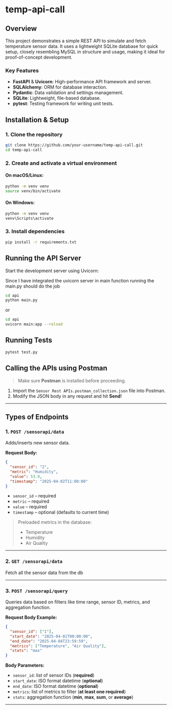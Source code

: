 # temp-api-call

## Overview

This project demonstrates a simple REST API to simulate and fetch temperature sensor data. It uses a lightweight SQLite database for quick setup, closely resembling MySQL in structure and usage, making it ideal for proof-of-concept development.

### Key Features

- **FastAPI** & **Uvicorn**: High-performance API framework and server.
- **SQLAlchemy**: ORM for database interaction.
- **Pydantic**: Data validation and settings management.
- **SQLite**: Lightweight, file-based database.
- **pytest**: Testing framework for writing unit tests.

## Installation & Setup

### 1. Clone the repository

```bash
git clone https://github.com/your-username/temp-api-call.git
cd temp-api-call
```

### 2. Create and activate a virtual environment

#### On macOS/Linux:
```bash
python -m venv venv
source venv/bin/activate
```

#### On Windows:
```bash
python -m venv venv
venv\Scripts\activate
```

### 3. Install dependencies

```bash
pip install -r requirements.txt
```

## Running the API Server

Start the development server using Uvicorn:

Since I have integrated the uvicorn server in main function
running the main.py should do the job
```bash
cd api
python main.py 
```

or

```bash
cd api
uvicorn main:app --reload
```


## Running Tests

```bash
pytest test.py
```

## Calling the APIs using Postman

> Make sure **Postman** is installed before proceeding.

1. Import the `Sensor Rest APIs.postman_collection.json` file into Postman.
2. Modify the JSON body in any request and hit **Send**!

---

## Types of Endpoints

### 1. `POST /sensorapi/data`

Adds/inserts new sensor data.

**Request Body:**
```json
{
  "sensor_id": "2",
  "metric": "Humidity",
  "value": 53.9,
  "timestamp": "2025-04-02T11:00:00"
}
```

- `sensor_id` – required  
- `metric` – required  
- `value` – required  
- `timestamp` – optional (defaults to current time)

> Preloaded metrics in the database:
> - Temperature
> - Humidity
> - Air Quality

---

### 2. `GET /sensorapi/data`

Fetch all the sensor data from the db

---

### 3. `POST /sensorapi/query`

Queries data based on filters like time range, sensor ID, metrics, and aggregation function.

**Request Body Example:**
```json
{
  "sensor_id": ["1"],
  "start_date": "2025-04-01T00:00:00",
  "end_date": "2025-04-04T23:59:59",
  "metrics": ["Temperature", "Air Quality"],
  "stats": "max"
}
```

**Body Parameters:**
- `sensor_id`: list of sensor IDs (**required**)
- `start_date`: ISO format datetime (**optional**)
- `end_date`: ISO format datetime (**optional**)
- `metrics`: list of metrics to filter (**at least one required**)
- `stats`: aggregation function (**min**, **max**, **sum**, or **average**)

---